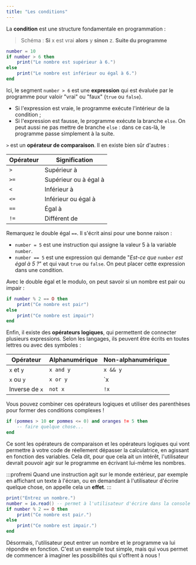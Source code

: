 ```yaml
---
title: "Les conditions"
---
```


La **condition** est une structure fondamentale en programmation :

> Schéma : **Si** x est vrai **alors** y **sinon** z. **Suite du programme**

```lua
number = 10
if number > 6 then
    print("Le nombre est supérieur à 6.")
else
    print("Le nombre est inférieur ou égal à 6.")
end
```

Ici, le segment `number > 6` est une **expression** qui est évaluée par le programme pour valoir "vrai" ou "faux" (`true` ou `false`).

- Si l'expression est vraie, le programme exécute l'intérieur de la condition ;
- Si l'expression est fausse, le programme exécute la branche `else`. On peut aussi ne pas mettre de branche `else` : dans ce cas-là, le programme passe simplement à la suite.

`>` est un **opérateur de comparaison**. Il en existe bien sûr d'autres :

Opérateur | Signification
--- | ---
`>` | Supérieur à
`>=` | Supérieur ou à égal à
`<` | Inférieur à
`<=` | Inférieur ou égal à
`==` | Égal à
`!=` | Différent de

Remarquez le double égal `==`. Il s'écrit ainsi pour une bonne raison :

- `number = 5` est une instruction qui assigne la valeur 5 à la variable `number`.
- `number == 5` est une expression qui demande "*Est-ce que* `number` *est égal à 5 ?*" et qui vaut `true` ou `false`. On peut placer cette expression dans une condition.

Avec le double égal et le modulo, on peut savoir si un nombre est pair ou impair :

```lua
if number % 2 == O then
    print("Ce nombre est pair")
else
    print("Ce nombre est impair")
end
```

Enfin, il existe des **opérateurs logiques**, qui permettent de connecter plusieurs expressions. Selon les langages, ils peuvent être écrits en toutes lettres ou avec des symboles :

Opérateur | Alphanumérique | Non-alphanumérique
--- | --- | ---
`x` et `y` | `x and y` | `x && y`
`x` ou `y` | `x or y` | `x || y`
Inverse de `x` | `not x` | `!x`

Vous pouvez combiner ces opérateurs logiques et utiliser des parenthèses pour former des conditions complexes !

```lua
if (pommes > 10 or pommes <= 0) and oranges != 5 then
    -- faire quelque chose...
end
```

Ce sont les opérateurs de comparaison et les opérateurs logiques qui vont permettre à votre code de réellement dépasser la calculatrice, en agissant en fonction des variables. Cela dit, pour que cela ait un intérêt, l'utilisateur devrait pouvoir agir sur le programme en écrivant lui-même les nombres.

:::profremi
Quand une instruction agit sur le monde extérieur, par exemple en affichant un texte à l'écran, ou en demandant à l'utilisateur d'écrire quelque chose, on appelle cela un **effet**.
:::

```lua
print("Entrez un nombre.")
number = io.read() -- permet à l'utilisateur d'écrire dans la console
if number % 2 == O then
    print("Ce nombre est pair.")
else
    print("Ce nombre est impair.")
end
```

Désormais, l'utilisateur peut entrer un nombre et le programme va lui répondre en fonction. C'est un exemple tout simple, mais qui vous permet de commencer à imaginer les possibilités qui s'offrent à nous !
